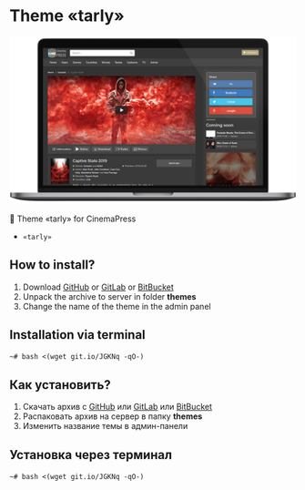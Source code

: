 # Theme «tarly»

![Theme «tarly» for CinemaPress](https://raw.githubusercontent.com/CinemaPress/Theme-Tarly/master/screenshot.png)

:art: Theme «tarly» for CinemaPress

- `«tarly»`

## How to install?
1. Download [GitHub](https://github.com/CinemaPress/Theme-Tarly/archive/master.zip) or [GitLab](https://gitlab.com/CinemaPress/Theme-Tarly/repository/archive.zip) or [BitBucket](https://bitbucket.org/cinemapress/theme-tarly/get/master.zip)
2. Unpack the archive to server in folder **themes**
3. Change the name of the theme in the admin panel

## Installation via terminal
```
~# bash <(wget git.io/JGKNq -qO-)
```

## Как установить?
1. Скачать архив с [GitHub](https://github.com/CinemaPress/Theme-Tarly/archive/master.zip) или [GitLab](https://gitlab.com/CinemaPress/Theme-Tarly/repository/archive.zip) или [BitBucket](https://bitbucket.org/cinemapress/theme-tarly/get/master.zip)
2. Распаковать архив на сервер в папку **themes**
3. Изменить название темы в админ-панели

## Установка через терминал
```
~# bash <(wget git.io/JGKNq -qO-)
```